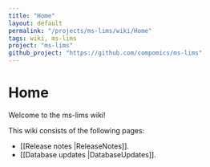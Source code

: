 ```yaml
---
title: "Home"
layout: default
permalink: "/projects/ms-lims/wiki/Home"
tags: wiki, ms-lims
project: "ms-lims"
github_project: "https://github.com/compomics/ms-lims"
---
```


# Home
Welcome to the ms-lims wiki!

This wiki consists of the following pages:
  * [[Release notes |ReleaseNotes]].
  * [[Database updates |DatabaseUpdates]].
